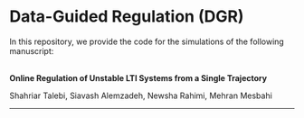 # Data-Guided Regulation (DGR)

In this repository, we provide the code for the simulations of the following manuscript: <br> <br>


<strong> Online Regulation of Unstable LTI Systems from a Single Trajectory </strong>

Shahriar Talebi, Siavash Alemzadeh, Newsha Rahimi, Mehran Mesbahi

---
